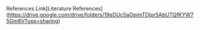References Link[Literature References]
(https://drive.google.com/drive/folders/19eDUc5aOpjmTDjpr5AbUTQfKYW75Gm8V?usp=sharing)

